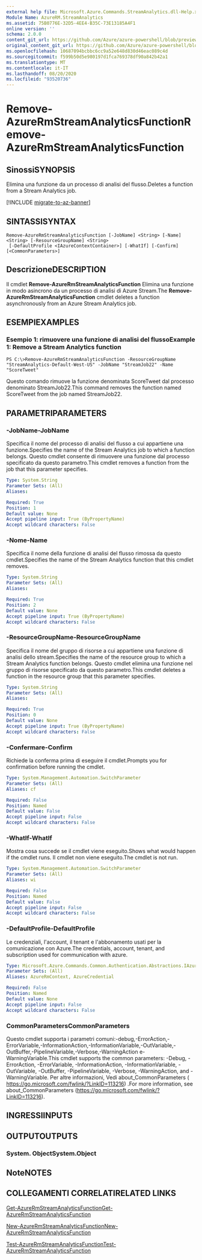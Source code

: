 ```yaml
---
external help file: Microsoft.Azure.Commands.StreamAnalytics.dll-Help.xml
Module Name: AzureRM.StreamAnalytics
ms.assetid: 75B0776E-32D5-4EE4-B35C-73E13185A4F1
online version: ''
schema: 2.0.0
content_git_url: https://github.com/Azure/azure-powershell/blob/preview/src/ResourceManager/StreamAnalytics/Commands.StreamAnalytics/help/Remove-AzureRmStreamAnalyticsFunction.md
original_content_git_url: https://github.com/Azure/azure-powershell/blob/preview/src/ResourceManager/StreamAnalytics/Commands.StreamAnalytics/help/Remove-AzureRmStreamAnalyticsFunction.md
ms.openlocfilehash: 10687094bcbbc6cc9a52e648d830d46eac089c4d
ms.sourcegitcommit: f599b50d5e980197d1fca769378df90a842b42a1
ms.translationtype: MT
ms.contentlocale: it-IT
ms.lasthandoff: 08/20/2020
ms.locfileid: "93520736"
---
```

# <span data-ttu-id="bb689-101">Remove-AzureRmStreamAnalyticsFunction</span><span class="sxs-lookup"><span data-stu-id="bb689-101">Remove-AzureRmStreamAnalyticsFunction</span></span>

## <span data-ttu-id="bb689-102">Sinossi</span><span class="sxs-lookup"><span data-stu-id="bb689-102">SYNOPSIS</span></span>
<span data-ttu-id="bb689-103">Elimina una funzione da un processo di analisi del flusso.</span><span class="sxs-lookup"><span data-stu-id="bb689-103">Deletes a function from a Stream Analytics job.</span></span>

[!INCLUDE [migrate-to-az-banner](../../includes/migrate-to-az-banner.md)]

## <span data-ttu-id="bb689-104">SINTASSI</span><span class="sxs-lookup"><span data-stu-id="bb689-104">SYNTAX</span></span>

```
Remove-AzureRmStreamAnalyticsFunction [-JobName] <String> [-Name] <String> [-ResourceGroupName] <String>
 [-DefaultProfile <IAzureContextContainer>] [-WhatIf] [-Confirm] [<CommonParameters>]
```

## <span data-ttu-id="bb689-105">Descrizione</span><span class="sxs-lookup"><span data-stu-id="bb689-105">DESCRIPTION</span></span>
<span data-ttu-id="bb689-106">Il cmdlet **Remove-AzureRmStreamAnalyticsFunction** Elimina una funzione in modo asincrono da un processo di analisi di Azure Stream.</span><span class="sxs-lookup"><span data-stu-id="bb689-106">The **Remove-AzureRmStreamAnalyticsFunction** cmdlet deletes a function asynchronously from an Azure Stream Analytics job.</span></span>

## <span data-ttu-id="bb689-107">ESEMPI</span><span class="sxs-lookup"><span data-stu-id="bb689-107">EXAMPLES</span></span>

### <span data-ttu-id="bb689-108">Esempio 1: rimuovere una funzione di analisi del flusso</span><span class="sxs-lookup"><span data-stu-id="bb689-108">Example 1: Remove a Stream Analytics function</span></span>
```
PS C:\>Remove-AzureRmStreamAnalyticsFunction -ResourceGroupName "StreamAnalytics-Default-West-US" -JobName "StreamJob22" -Name "ScoreTweet"
```

<span data-ttu-id="bb689-109">Questo comando rimuove la funzione denominata ScoreTweet dal processo denominato StreamJob22.</span><span class="sxs-lookup"><span data-stu-id="bb689-109">This command removes the function named ScoreTweet from the job named StreamJob22.</span></span>

## <span data-ttu-id="bb689-110">PARAMETRI</span><span class="sxs-lookup"><span data-stu-id="bb689-110">PARAMETERS</span></span>

### <span data-ttu-id="bb689-111">-JobName</span><span class="sxs-lookup"><span data-stu-id="bb689-111">-JobName</span></span>
<span data-ttu-id="bb689-112">Specifica il nome del processo di analisi del flusso a cui appartiene una funzione.</span><span class="sxs-lookup"><span data-stu-id="bb689-112">Specifies the name of the Stream Analytics job to which a function belongs.</span></span>
<span data-ttu-id="bb689-113">Questo cmdlet consente di rimuovere una funzione dal processo specificato da questo parametro.</span><span class="sxs-lookup"><span data-stu-id="bb689-113">This cmdlet removes a function from the job that this parameter specifies.</span></span>

```yaml
Type: System.String
Parameter Sets: (All)
Aliases: 

Required: True
Position: 1
Default value: None
Accept pipeline input: True (ByPropertyName)
Accept wildcard characters: False
```

### <span data-ttu-id="bb689-114">-Nome</span><span class="sxs-lookup"><span data-stu-id="bb689-114">-Name</span></span>
<span data-ttu-id="bb689-115">Specifica il nome della funzione di analisi del flusso rimossa da questo cmdlet.</span><span class="sxs-lookup"><span data-stu-id="bb689-115">Specifies the name of the Stream Analytics function that this cmdlet removes.</span></span>

```yaml
Type: System.String
Parameter Sets: (All)
Aliases: 

Required: True
Position: 2
Default value: None
Accept pipeline input: True (ByPropertyName)
Accept wildcard characters: False
```

### <span data-ttu-id="bb689-116">-ResourceGroupName</span><span class="sxs-lookup"><span data-stu-id="bb689-116">-ResourceGroupName</span></span>
<span data-ttu-id="bb689-117">Specifica il nome del gruppo di risorse a cui appartiene una funzione di analisi dello stream.</span><span class="sxs-lookup"><span data-stu-id="bb689-117">Specifies the name of the resource group to which a Stream Analytics function belongs.</span></span>
<span data-ttu-id="bb689-118">Questo cmdlet elimina una funzione nel gruppo di risorse specificato da questo parametro.</span><span class="sxs-lookup"><span data-stu-id="bb689-118">This cmdlet deletes a function in the resource group that this parameter specifies.</span></span>

```yaml
Type: System.String
Parameter Sets: (All)
Aliases: 

Required: True
Position: 0
Default value: None
Accept pipeline input: True (ByPropertyName)
Accept wildcard characters: False
```

### <span data-ttu-id="bb689-119">-Confermare</span><span class="sxs-lookup"><span data-stu-id="bb689-119">-Confirm</span></span>
<span data-ttu-id="bb689-120">Richiede la conferma prima di eseguire il cmdlet.</span><span class="sxs-lookup"><span data-stu-id="bb689-120">Prompts you for confirmation before running the cmdlet.</span></span>

```yaml
Type: System.Management.Automation.SwitchParameter
Parameter Sets: (All)
Aliases: cf

Required: False
Position: Named
Default value: False
Accept pipeline input: False
Accept wildcard characters: False
```

### <span data-ttu-id="bb689-121">-WhatIf</span><span class="sxs-lookup"><span data-stu-id="bb689-121">-WhatIf</span></span>
<span data-ttu-id="bb689-122">Mostra cosa succede se il cmdlet viene eseguito.</span><span class="sxs-lookup"><span data-stu-id="bb689-122">Shows what would happen if the cmdlet runs.</span></span>
<span data-ttu-id="bb689-123">Il cmdlet non viene eseguito.</span><span class="sxs-lookup"><span data-stu-id="bb689-123">The cmdlet is not run.</span></span>

```yaml
Type: System.Management.Automation.SwitchParameter
Parameter Sets: (All)
Aliases: wi

Required: False
Position: Named
Default value: False
Accept pipeline input: False
Accept wildcard characters: False
```

### <span data-ttu-id="bb689-124">-DefaultProfile</span><span class="sxs-lookup"><span data-stu-id="bb689-124">-DefaultProfile</span></span>
<span data-ttu-id="bb689-125">Le credenziali, l'account, il tenant e l'abbonamento usati per la comunicazione con Azure.</span><span class="sxs-lookup"><span data-stu-id="bb689-125">The credentials, account, tenant, and subscription used for communication with azure.</span></span>

```yaml
Type: Microsoft.Azure.Commands.Common.Authentication.Abstractions.IAzureContextContainer
Parameter Sets: (All)
Aliases: AzureRmContext, AzureCredential

Required: False
Position: Named
Default value: None
Accept pipeline input: False
Accept wildcard characters: False
```

### <span data-ttu-id="bb689-126">CommonParameters</span><span class="sxs-lookup"><span data-stu-id="bb689-126">CommonParameters</span></span>
<span data-ttu-id="bb689-127">Questo cmdlet supporta i parametri comuni:-debug,-ErrorAction,-ErrorVariable,-InformationAction,-InformationVariable,-OutVariable,-OutBuffer,-PipelineVariable,-Verbose,-WarningAction e-WarningVariable.</span><span class="sxs-lookup"><span data-stu-id="bb689-127">This cmdlet supports the common parameters: -Debug, -ErrorAction, -ErrorVariable, -InformationAction, -InformationVariable, -OutVariable, -OutBuffer, -PipelineVariable, -Verbose, -WarningAction, and -WarningVariable.</span></span> <span data-ttu-id="bb689-128">Per altre informazioni, Vedi about_CommonParameters ( https://go.microsoft.com/fwlink/?LinkID=113216) .</span><span class="sxs-lookup"><span data-stu-id="bb689-128">For more information, see about_CommonParameters (https://go.microsoft.com/fwlink/?LinkID=113216).</span></span>

## <span data-ttu-id="bb689-129">INGRESSI</span><span class="sxs-lookup"><span data-stu-id="bb689-129">INPUTS</span></span>

## <span data-ttu-id="bb689-130">OUTPUT</span><span class="sxs-lookup"><span data-stu-id="bb689-130">OUTPUTS</span></span>

### <span data-ttu-id="bb689-131">System. Object</span><span class="sxs-lookup"><span data-stu-id="bb689-131">System.Object</span></span>

## <span data-ttu-id="bb689-132">Note</span><span class="sxs-lookup"><span data-stu-id="bb689-132">NOTES</span></span>

## <span data-ttu-id="bb689-133">COLLEGAMENTI CORRELATI</span><span class="sxs-lookup"><span data-stu-id="bb689-133">RELATED LINKS</span></span>

[<span data-ttu-id="bb689-134">Get-AzureRmStreamAnalyticsFunction</span><span class="sxs-lookup"><span data-stu-id="bb689-134">Get-AzureRmStreamAnalyticsFunction</span></span>](./Get-AzureRmStreamAnalyticsFunction.md)

[<span data-ttu-id="bb689-135">New-AzureRmStreamAnalyticsFunction</span><span class="sxs-lookup"><span data-stu-id="bb689-135">New-AzureRmStreamAnalyticsFunction</span></span>](./New-AzureRmStreamAnalyticsFunction.md)

[<span data-ttu-id="bb689-136">Test-AzureRmStreamAnalyticsFunction</span><span class="sxs-lookup"><span data-stu-id="bb689-136">Test-AzureRmStreamAnalyticsFunction</span></span>](./Test-AzureRmStreamAnalyticsFunction.md)


